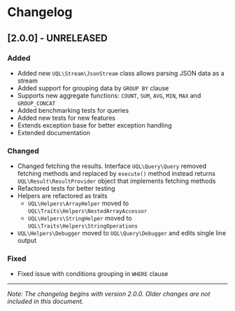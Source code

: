 # Changelog

## [2.0.0] - UNRELEASED
### Added
- Added new `UQL\Stream\JsonStream` class allows parsing JSON data as a stream
- Added support for grouping data by `GROUP BY` clause
- Supports new aggregate functions: `COUNT`, `SUM`, `AVG`, `MIN`, `MAX` and `GROUP_CONCAT`
- Added benchmarking tests for queries
- Added new tests for new features
- Extends exception base for better exception handling
- Extended documentation

### Changed
- Changed fetching the results. Interface `UQL\Query\Query` removed fetching methods and replaced by `execute()` method instead returns `UQL\Result\ResultProvider` object that implements fetching methods
- Refactored tests for better testing
- Helpers are refactored as traits
  - `UQL\Helpers\ArrayHelper` moved to `UQL\Traits\Helpers\NestedArrayAccessor`
  - `UQL\Helpers\StringHelper` moved to `UQL\Traits\Helpers\StringOperations`
- `UQL\Helpers\Debugger` moved to `UQL\Query\Debugger` and edits single line output

### Fixed
- Fixed issue with conditions grouping in `WHERE` clause

---

_Note: The changelog begins with version 2.0.0. Older changes are not included in this document._
